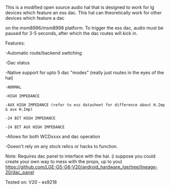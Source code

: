This is a modified open source audio hal that is designed to work for lg devices which feature an ess dac. 
This hal can theoretically work for other devices which feature a dac

on the msm8996/msm8998 platform. To trigger the ess dac, audio must be paused for 3-5 seconds, after which the dac routes will kick in.

Features:

-Automatic route/backend switching

-Dac status

-Native support for upto 5 dac "modes" (really just routes in the eyes of the hal)

    -NORMAL
  
    -HIGH IMPEDANCE
  
    -AUX HIGH IMPEDANCE (refer to ess datasheet for difference about H.Imp & aux H.Imp)
  
    -24 BIT HIGH IMPEDANCE
  
    -24 BIT AUX HIGH IMPEDANCE
  

-Allows for both WCDxxxx and dac operation

-Doesn't rely on any stock relics or hacks to function.

Note:
Requires dac panel to interface with the hal. (i suppose you could create your own way to mess with the props, up to you)
https://github.com/LGE-G5-G6-V20/android_hardware_lge/tree/lineage-20/dac_panel


Tested on:
V20 - es9218